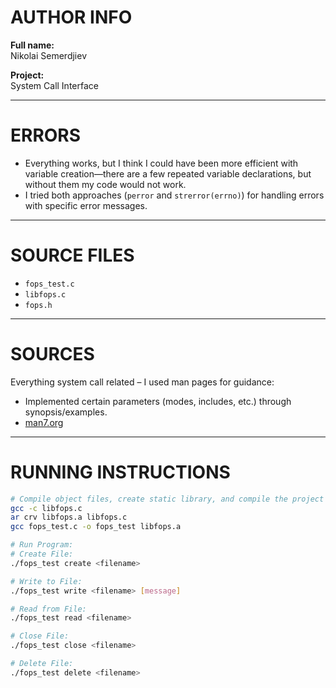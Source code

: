 # AUTHOR INFO

**Full name:**  
Nikolai Semerdjiev

**Project:**  
System Call Interface

---

# ERRORS

- Everything works, but I think I could have been more efficient with variable creation—there are a few repeated variable declarations, but without them my code would not work.
- I tried both approaches (`perror` and `strerror(errno)`) for handling errors with specific error messages.

---

# SOURCE FILES

- `fops_test.c`
- `libfops.c`
- `fops.h`

---

# SOURCES

Everything system call related – I used man pages for guidance:
- Implemented certain parameters (modes, includes, etc.) through synopsis/examples.
- [man7.org](https://man7.org/)

---

# RUNNING INSTRUCTIONS

```bash
# Compile object files, create static library, and compile the project
gcc -c libfops.c
ar crv libfops.a libfops.c
gcc fops_test.c -o fops_test libfops.a

# Run Program:
# Create File:
./fops_test create <filename>

# Write to File:
./fops_test write <filename> [message]

# Read from File:
./fops_test read <filename>

# Close File:
./fops_test close <filename>

# Delete File:
./fops_test delete <filename>
